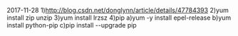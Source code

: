 2017-11-28
	1)http://blog.csdn.net/donglynn/article/details/47784393
	2)yum install zip unzip
	3)yum install lrzsz
	4)pip
		a)yum -y install epel-release
     	b)yum install python-pip
     	c)pip install --upgrade pip
